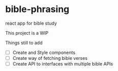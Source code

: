 # bible-phrasing
react app for bible study

This project is a WIP 

Things still to add 

- [ ] Create and Style components
- [ ] Create way of fetching bible verses
- [ ] Create API to interfaces with multiple bible APIs

